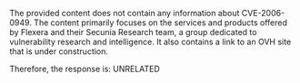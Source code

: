 The provided content does not contain any information about CVE-2006-0949. The content primarily focuses on the services and products offered by Flexera and their Secunia Research team, a group dedicated to vulnerability research and intelligence. It also contains a link to an OVH site that is under construction.

Therefore, the response is: UNRELATED
